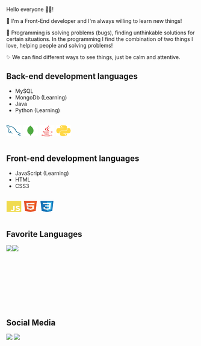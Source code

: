Hello everyone 👋🏾!

📘 I'm a Front-End developer and I'm always willing to learn new things!

📕 Programming is solving problems (bugs), finding unthinkable solutions for certain situations. In the programming I find the combination of two things I love, helping people and solving problems!

✨ We can find different ways to see things, just be calm and attentive. 

## Back-end development languages
- MySQL
- MongoDb (Learning)
- Java 
- Python (Learning)

<div style="display: inline_block"><br>
  <img align="center" alt="Gabriel-MySQL" height="30" width="40" src="https://raw.githubusercontent.com/devicons/devicon/master/icons/mysql/mysql-plain.svg">
  <img align="center" alt="Gabriel-MongoDb" height="30" width="40" src="https://raw.githubusercontent.com/devicons/devicon/master/icons/mongodb/mongodb-plain.svg">
  <img align="center" alt="Gabriel-Java" height="30" width="40" src="https://raw.githubusercontent.com/devicons/devicon/master/icons/java/java-plain.svg">
  <img align="center" alt="Gabriel-Python" height="30" width="40" src="https://raw.githubusercontent.com/devicons/devicon/master/icons/python/python-plain.svg">
  </div>
<br>

## Front-end development languages
- JavaScript (Learning)
- HTML
- CSS3
<div style="display: inline_block"><br>
  <img align="center" alt="Gabriel-Js" height="30" width="40" src="https://raw.githubusercontent.com/devicons/devicon/master/icons/javascript/javascript-plain.svg">
  <img align="center" alt="Gabriel-HTML" height="30" width="40" src="https://raw.githubusercontent.com/devicons/devicon/master/icons/html5/html5-original.svg">
  <img align="center" alt="Gabriel-CSS" height="30" width="40" src="https://raw.githubusercontent.com/devicons/devicon/master/icons/css3/css3-original.svg">
  </div>
<br>

## Favorite Languages
<div style="display:flex;flex-wrap:no-wrap;">
 <img height="163px" src="https://github-readme-stats-eight-theta.vercel.app/api?username=Kuruegane&show_icons=true&theme=midnight-purple&include_all_commits=true&count_private=true"/>
  <img height="163px" src="https://github-readme-stats-eight-theta.vercel.app/api/top-langs/?username=Kuruegane&layout=compact&langs_count=8&theme=midnight-purple"/>
</div>



## Social Media
<div>
  <a href = "mailto: ghfb145@gmail.com"><img src="https://img.shields.io/badge/-Gmail-%23EA4335?style=for-the-badge&logo=gmail&logoColor=white" target="_blank"></a>
  <a href="https://www.linkedin.com/in/gabriel-henrique-freitas-batista-82014a1b7/" target="_blank"><img src="https://img.shields.io/badge/-LinkedIn-%230077B5?style=for-the-badge&logo=linkedin&logoColor=white" target="_blank"></a>
</div>


